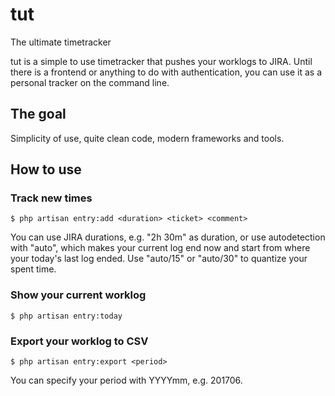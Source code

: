 # tut
The ultimate timetracker

tut is a simple to use timetracker that pushes your worklogs to JIRA.
Until there is a frontend or anything to do with authentication, you can use it as a personal tracker on the command line.

## The goal

Simplicity of use, quite clean code, modern frameworks and tools.

## How to use

### Track new times

    $ php artisan entry:add <duration> <ticket> <comment>

You can use JIRA durations, e.g. "2h 30m" as duration, or use autodetection with "auto", which makes your current log end now and start from where your today's last log ended. Use "auto/15" or "auto/30" to quantize your spent time.

### Show your current worklog

    $ php artisan entry:today

### Export your worklog to CSV

    $ php artisan entry:export <period>

You can specify your period with YYYYmm, e.g. 201706.

